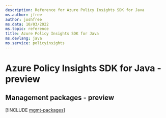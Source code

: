 ```yaml
---
description: Reference for Azure Policy Insights SDK for Java
ms.author: jfree
author: joshfree
ms.data: 10/03/2022
ms.topic: reference
title: Azure Policy Insights SDK for Java
ms.devlang: java
ms.service: policyinsights
---
```

# Azure Policy Insights SDK for Java - preview

## Management packages - preview
[!INCLUDE [mgmt-packages](policy-insights-mgmt-index.md)]